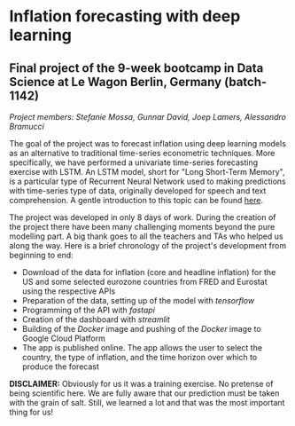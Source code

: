 # Inflation forecasting with deep learning

## Final project of the 9-week bootcamp in Data Science at Le Wagon Berlin, Germany (batch-1142)

*Project members: Stefanie Mossa, Gunnar David, Joep Lamers, Alessandro Bramucci*

The goal of the project was to forecast inflation using deep learning models as an alternative to traditional time-series econometric techniques. More specifically, we have performed a univariate time-series forecasting exercise with LSTM. An LSTM model, short for "Long Short-Term Memory", is a particular type of Recurrent Neural Network used to making predictions with time-series type of data, originally developed for speech and text comprehension. A gentle introduction to this topic can be found [here](https://www.analyticsvidhya.com/blog/2017/12/fundamentals-of-deep-learning-introduction-to-lstm/).

The project was developed in only 8 days of work. During the creation of the project there have been many challenging moments beyond the pure modelling part. A big thank goes to all the teachers and TAs who helped us along the way. Here is a brief chronology of the project's development from beginning to end:
- Download of the data for inflation (core and headline inflation) for the US and some selected eurozone countries from FRED and Eurostat using the respective APIs
- Preparation of the data, setting up of the model with *tensorflow*
- Programming of the API with *fastapi*
- Creation of the dashboard with *streamlit*
- Building of the *Docker* image and pushing of the *Docker* image to Google Cloud Platform
- The app is published online. The app allows the user to select the country, the type of inflation, and the time horizon over which to produce the forecast

**DISCLAIMER:** Obviously for us it was a training exercise. No pretense of being scientific here. We are fully aware that our prediction must be taken with the grain of salt. Still, we learned a lot and that was the most important thing for us!


